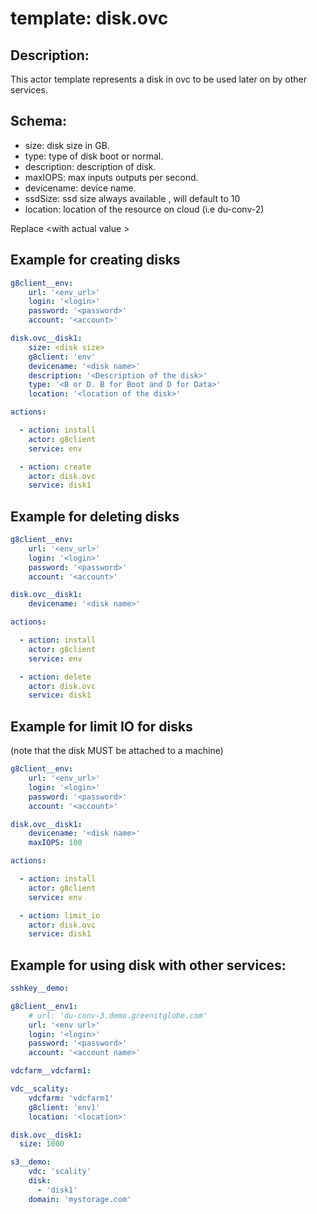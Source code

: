 # template: disk.ovc

## Description:

This actor template represents a disk in ovc to be used later on by other services.

## Schema:
 - size: disk size in GB.
 - type: type of disk boot or normal.
 - description: description of disk. 
 - maxIOPS: max inputs outputs per second.
 - devicename: device name.
 - ssdSize: ssd size always available , will default to 10
 - location: location of the resource on cloud (i.e du-conv-2)

Replace \<with actual value \>

## Example for creating disks
```yaml
g8client__env:
    url: '<env_url>'
    login: '<login>'
    password: '<password>'
    account: '<account>'

disk.ovc__disk1:
    size: <disk size>
    g8client: 'env'
    devicename: '<disk name>'
    description: '<Description of the disk>'
    type: '<B or D. B for Boot and D for Data>'
    location: '<location of the disk>'

actions:

  - action: install
    actor: g8client
    service: env

  - action: create
    actor: disk.ovc
    service: disk1
```

## Example for deleting disks
```yaml
g8client__env:
    url: '<env_url>'
    login: '<login>'
    password: '<password>'
    account: '<account>'

disk.ovc__disk1:
    devicename: '<disk name>'

actions:

  - action: install
    actor: g8client
    service: env

  - action: delete
    actor: disk.ovc
    service: disk1
```

## Example for limit IO for disks
(note that the disk MUST be attached to a machine)
```yaml
g8client__env:
    url: '<env_url>'
    login: '<login>'
    password: '<password>'
    account: '<account>'

disk.ovc__disk1:
    devicename: '<disk name>'
    maxIOPS: 100

actions:

  - action: install
    actor: g8client
    service: env

  - action: limit_io
    actor: disk.ovc
    service: disk1
```

## Example for using disk with other services:

```yaml
sshkey__demo:

g8client__env1:
    # url: 'du-conv-3.demo.greenitglobe.com'
    url: '<env url>'
    login: '<login>'
    password: '<password>'
    account: '<account name>'

vdcfarm__vdcfarm1:

vdc__scality:
    vdcfarm: 'vdcfarm1'
    g8client: 'env1'
    location: '<location>'

disk.ovc__disk1:
  size: 1000

s3__demo:
    vdc: 'scality'
    disk:
      - 'disk1'
    domain: 'mystorage.com'
```